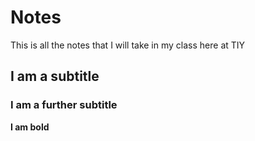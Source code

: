 # Notes

This is all the notes that I will take in my class here at TIY


## I am a subtitle

### I am a further subtitle

**I am bold** 
